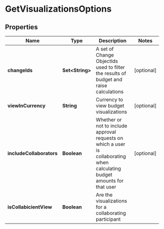

# GetVisualizationsOptions


## Properties

| Name | Type | Description | Notes |
|------------ | ------------- | ------------- | -------------|
|**changeIds** | **Set&lt;String&gt;** | A set of Change ObjectIds used to filter the results of budget and raise calculations |  [optional] |
|**viewInCurrency** | **String** | Currency to view budget visualizations |  [optional] |
|**includeCollaborators** | **Boolean** | Whether or not to include approval requests on which a user is collaborating when calculating budget amounts for that user |  [optional] |
|**isCollabicientView** | **Boolean** | Are the visualizations for a collaborating participant |  |



